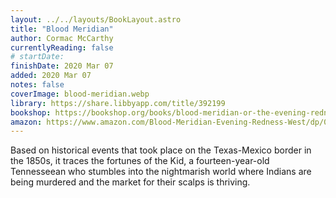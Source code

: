 ```yaml
---
layout: ../../layouts/BookLayout.astro
title: "Blood Meridian"
author: Cormac McCarthy
currentlyReading: false
# startDate:
finishDate: 2020 Mar 07
added: 2020 Mar 07
notes: false
coverImage: blood-meridian.webp
library: https://share.libbyapp.com/title/392199
bookshop: https://bookshop.org/books/blood-meridian-or-the-evening-redness-in-the-west/9780679728757
amazon: https://www.amazon.com/Blood-Meridian-Evening-Redness-West/dp/0679728759
---
```


Based on historical events that took place on the Texas-Mexico border in the 1850s, it traces the fortunes of the Kid, a fourteen-year-old Tennesseean who stumbles into the nightmarish world where Indians are being murdered and the market for their scalps is thriving.  
